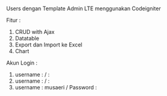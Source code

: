 # 
Users dengan Template Admin LTE menggunakan Codeigniter

Fitur : 
  1. CRUD with Ajax
  2. Datatable
  3. Export dan Import ke Excel
  4. Chart
  
Akun Login :
  1. username :  /  : 
  2. username :  /  : 
  3. username : musaeri / Password :
